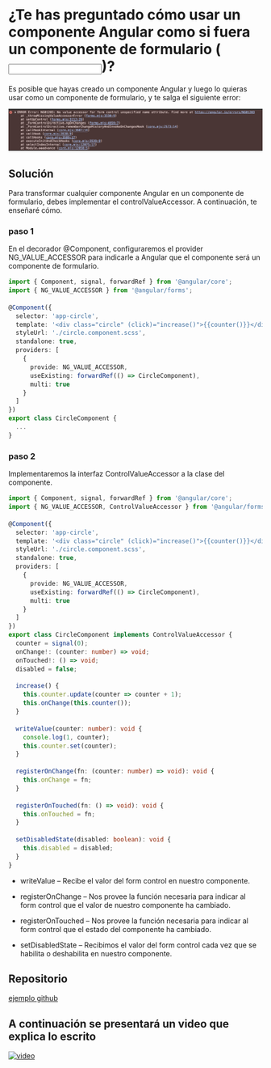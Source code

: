 # ¿Te has preguntado cómo usar un componente Angular como si fuera un componente de formulario (<input />)?

Es posible que hayas creado un componente Angular y luego lo quieras usar como un componente de formulario, y te salga el siguiente error:

![alt text](./resoureces/error-control-value-accessor.png)

## Solución

Para transformar cualquier componente Angular en un componente de formulario, debes implementar el controlValueAccessor. A continuación, te enseñaré cómo.

### paso 1

En el decorador @Component, configuraremos el provider NG_VALUE_ACCESSOR para indicarle a Angular que el componente será un componente de formulario.

```typescript
import { Component, signal, forwardRef } from '@angular/core';
import { NG_VALUE_ACCESSOR } from '@angular/forms';

@Component({
  selector: 'app-circle',
  template: '<div class="circle" (click)="increase()">{{counter()}}</div>',
  styleUrl: './circle.component.scss',
  standalone: true,
  providers: [
    {
      provide: NG_VALUE_ACCESSOR,
      useExisting: forwardRef(() => CircleComponent),
      multi: true
    }
  ]
})
export class CircleComponent {
  ...
}
```

### paso 2

Implementaremos la interfaz ControlValueAccessor a la clase del componente.

```typescript
import { Component, signal, forwardRef } from '@angular/core';
import { NG_VALUE_ACCESSOR, ControlValueAccessor } from '@angular/forms';

@Component({
  selector: 'app-circle',
  template: '<div class="circle" (click)="increase()">{{counter()}}</div>',
  styleUrl: './circle.component.scss',
  standalone: true,
  providers: [
    {
      provide: NG_VALUE_ACCESSOR,
      useExisting: forwardRef(() => CircleComponent),
      multi: true
    }
  ]
})
export class CircleComponent implements ControlValueAccessor {
  counter = signal(0);
  onChange!: (counter: number) => void;
  onTouched!: () => void;
  disabled = false;

  increase() {
    this.counter.update(counter => counter + 1);
    this.onChange(this.counter());
  }

  writeValue(counter: number): void {
    console.log(1, counter);
    this.counter.set(counter);
  }

  registerOnChange(fn: (counter: number) => void): void {
    this.onChange = fn;
  }

  registerOnTouched(fn: () => void): void {
    this.onTouched = fn;
  }

  setDisabledState(disabled: boolean): void {
    this.disabled = disabled;
  }
}
```

* writeValue – Recibe el valor del form control en nuestro componente.

* registerOnChange – Nos provee la función necesaria para indicar al form control que el valor de nuestro componente ha cambiado.

* registerOnTouched – Nos provee la función necesaria para indicar al form control que el estado del componente ha cambiado.

* setDisabledState – Recibimos el valor del form control cada vez que se habilita o deshabilita en nuestro componente.

## Repositorio

[ejemplo github]()

## A continuación se presentará un video que explica lo escrito

[![video](https://img.youtube.com/vi/YOUTUBE_VIDEO_ID_HERE/0.jpg)](https://youtu.be/EdXM46wv0hU)

